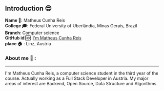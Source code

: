 ## Introduction :sunglasses:
**Name :name_badge:**:     Matheus Cunha Reis
<br>
**College :mortar_board:**: Federal University of Uberlândia, Minas Gerais, Brazil
<br>
**Branch**: Computer science
<br>
**GitHub id :id:**: [I'm Matheus Cunha Reis](https://github.com/matheuscr30)
<br>
**place :house:** : Linz, Austria
### About me :boy: :
---
I'm Matheus Cunha Reis, a computer science student in the third year of the course. Actually working as a Full Stack Developer in Austria. My major areas of interest are Backend, Open Source, Data Structure and Algorithms.

